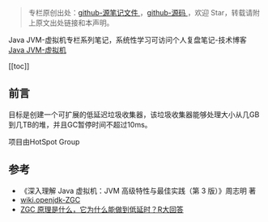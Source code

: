 > 专栏原创出处：[github-源笔记文件 ](https://github.com/GourdErwa/review-notes/tree/master/language/java-jvm) ，[github-源码 ](https://github.com/GourdErwa/java-advanced/tree/master/java-jvm)，欢迎 Star，转载请附上原文出处链接和本声明。

Java JVM-虚拟机专栏系列笔记，系统性学习可访问个人复盘笔记-技术博客 [Java JVM-虚拟机 ](https://review-notes.top/language/java-jvm/)

[[toc]]
## 前言
目标是创建一个可扩展的低延迟垃圾收集器，该垃圾收集器能够处理大小从几GB到几TB的堆，并且GC暂停时间不超过10ms。

项目由HotSpot Group

## 参考
- 《深入理解 Java 虚拟机：JVM 高级特性与最佳实践（第 3 版）》周志明 著
- [wiki.openjdk-ZGC](https://wiki.openjdk.java.net/display/zgc/Main)
- [ZGC 原理是什么，它为什么能做到低延时？R大回答](https://www.zhihu.com/question/287945354/answer/458761494)